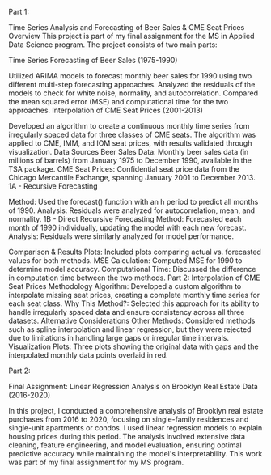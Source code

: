 Part 1: 

Time Series Analysis and Forecasting of Beer Sales & CME Seat Prices
Overview
This project is part of my final assignment for the MS in Applied Data Science program. The project consists of two main parts:

Time Series Forecasting of Beer Sales (1975-1990)

Utilized ARIMA models to forecast monthly beer sales for 1990 using two different multi-step forecasting approaches.
Analyzed the residuals of the models to check for white noise, normality, and autocorrelation.
Compared the mean squared error (MSE) and computational time for the two approaches.
Interpolation of CME Seat Prices (2001-2013)

Developed an algorithm to create a continuous monthly time series from irregularly spaced data for three classes of CME seats.
The algorithm was applied to CME, IMM, and IOM seat prices, with results validated through visualization.
Data Sources
Beer Sales Data: Monthly beer sales data (in millions of barrels) from January 1975 to December 1990, available in the TSA package.
CME Seat Prices: Confidential seat price data from the Chicago Mercantile Exchange, spanning January 2001 to December 2013.
1A - Recursive Forecasting

Method: Used the forecast() function with an h period to predict all months of 1990.
Analysis: Residuals were analyzed for autocorrelation, mean, and normality.
1B - Direct Recursive Forecasting
Method: Forecasted each month of 1990 individually, updating the model with each new forecast.
Analysis: Residuals were similarly analyzed for model performance.

Comparison & Results
Plots: Included plots comparing actual vs. forecasted values for both methods.
MSE Calculation: Computed MSE for 1990 to determine model accuracy.
Computational Time: Discussed the difference in computation time between the two methods.
Part 2: Interpolation of CME Seat Prices
Methodology
Algorithm: Developed a custom algorithm to interpolate missing seat prices, creating a complete monthly time series for each seat class.
Why This Method?: Selected this approach for its ability to handle irregularly spaced data and ensure consistency across all three datasets.
Alternative Considerations
Other Methods: Considered methods such as spline interpolation and linear regression, but they were rejected due to limitations in handling large gaps or irregular time intervals.
Visualization
Plots: Three plots showing the original data with gaps and the interpolated monthly data points overlaid in red.

Part 2:

Final Assignment: Linear Regression Analysis on Brooklyn Real Estate Data (2016-2020)

In this project, I conducted a comprehensive analysis of Brooklyn real estate purchases from 2016 to 2020, focusing on single-family residences and single-unit apartments or condos. I used linear regression models to explain housing prices during this period. The analysis involved extensive data cleaning, feature engineering, and model evaluation, ensuring optimal predictive accuracy while maintaining the model's interpretability. This work was part of my final assignment for my MS program.
